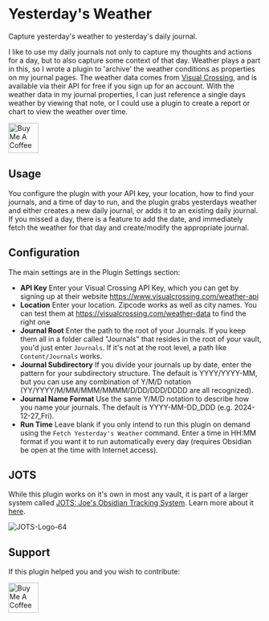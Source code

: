# Yesterday's Weather

Capture yesterday's weather to yesterday's daily journal.

I like to use my daily journals not only to capture my thoughts and actions for a day, but to also capture some context of that day. Weather plays a part in this, so I wrote a plugin to 'archive' the weather conditions as properties on my journal pages. The weather data comes from [Visual Crossing](https://www.visualcrossing.com/weather-api), and is available via their API for free if you sign up for an account. With the weather data in my journal properties, I can just reference a single days weather by viewing that note, or I could use a plugin to create a report or chart to view the weather over time.

<a href="https://www.buymeacoffee.com/jpfieber" target="_blank"><img src="https://cdn.buymeacoffee.com/buttons/v2/default-yellow.png" alt="Buy Me A Coffee" height="60"></a>

## Usage

You configure the plugin with your API key, your location, how to find your journals, and a time of day to run, and the plugin grabs yesterdays weather and either creates a new daily journal, or adds it to an existing daily journal.  If you missed a day, there is a feature to add the date, and immediately fetch the weather for that day and create/modify the appropriate journal.

## Configuration

The main settings are in the Plugin Settings section:
- **API Key** Enter your Visual Crossing API Key, which you can get by signing up at their website https://www.visualcrossing.com/weather-api
- **Location** Enter your location. Zipcode works as well as city names. You can test them at https://visualcrossing.com/weather-data to find the right one
- **Journal Root** Enter the path to the root of your Journals. If you keep them all in a folder called "Journals" that resides in the root of your vault, you'd just enter `Journals`. If it's not at the root level, a path like `Content/Journals` works.
- **Journal Subdirectory** If you divide your journals up by date, enter the pattern for your subdirectory structure. The default is YYYY/YYYY-MM, but you can use any combination of Y/M/D notation (YY/YYYY/M/MM/MMM/MMMM/D/DD/DDD/DDDD are all recognized).
- **Journal Name Format** Use the same Y/M/D notation to describe how you name your journals. The default is YYYY-MM-DD_DDD (e.g. 2024-12-27_Fri).
- **Run Time** Leave blank if you only intend to run this plugin on demand using the `Fetch Yesterday's Weather` command. Enter a time in HH:MM format if you want it to run automatically every day (requires Obsidian be open at the time with Internet access).

## JOTS

While this plugin works on it's own in most any vault, it is part of a larger system called <a href="https://jots.life">JOTS: Joe's Obsidian Tracking System</a>. Learn more about it <a href="https://jots.life">here</a>.

![JOTS-Logo-64](https://github.com/user-attachments/assets/e29ba5d7-8bdd-4cd9-8336-5fa35b7b593e)

## Support

If this plugin helped you and you wish to contribute:

<a href="https://www.buymeacoffee.com/jpfieber" target="_blank"><img src="https://cdn.buymeacoffee.com/buttons/v2/default-yellow.png" alt="Buy Me A Coffee" height="60"></a>
